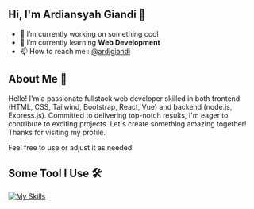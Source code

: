 ## Hi, I'm Ardiansyah Giandi 👋

- 🔭 I’m currently working on something cool 
- 🌱 I’m currently learning **Web Development**
- 📫 How to reach me : [@ardigiandi](https://www.instagram.com/ardigiandi?igsh=MWxjcDE0MnVpNWM0aQ==)

## About Me 👨

Hello! I'm a passionate fullstack web developer skilled in both frontend (HTML, CSS, Tailwind, Bootstrap, React, Vue) and backend (node.js, Express.js). Committed to delivering top-notch results, I'm eager to contribute to exciting projects. Let's create something amazing together! Thanks for visiting my profile.

Feel free to use or adjust it as needed!

## Some Tool I Use 🛠️

[![My Skills](https://skillicons.dev/icons?i=js,html,css,bootstrap,tailwind,react,nodejs,express)](https://skillicons.dev)
